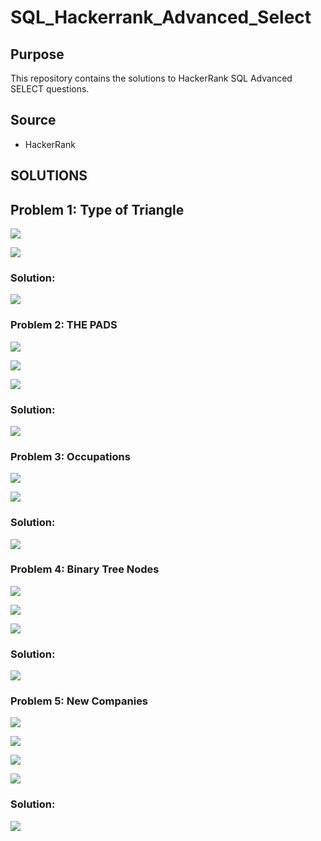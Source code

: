 # SQL_Hackerrank_Advanced_Select

## Purpose

This repository contains the solutions to HackerRank SQL Advanced SELECT questions.

## Source

- HackerRank

## SOLUTIONS

## Problem 1: Type of Triangle

![](resources/question1_1.png)

![](resources/question1_2.png)

### Solution:

![](resources/question_1_answer.png)

### Problem 2: THE PADS

![](resources/question_2_1.png)

![](resources/question_2_2.png)

![](resources/question_2_3.png)

### Solution:

![](resources/question_2_answer.png)

### Problem 3: Occupations

![](resources/question_3_1.png)

![](resources/question_3_2.png)

### Solution:

![](resources/question_3_answer.png)

### Problem 4: Binary Tree Nodes

![](resources/question_4_1.png)

![](resources/question_4_2.png)

![](resources/question_4_3.png)

### Solution:

![](resources/question_4_answer.png)

### Problem 5: New Companies

![](resources/question_5_1.png)

![](resources/question_5_2.png)

![](resources/question_5_3.png)

![](resources/question_5_4.png)

### Solution:

![](resources/question_5_answer.png)








